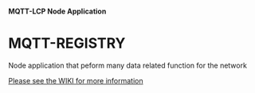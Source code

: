 #### MQTT-LCP Node Application

# MQTT-REGISTRY

Node application that peform many data related function for the network

[Please see the WIKI for more information](https://github.com/rphughespa/mqtt-lcp/wiki)
